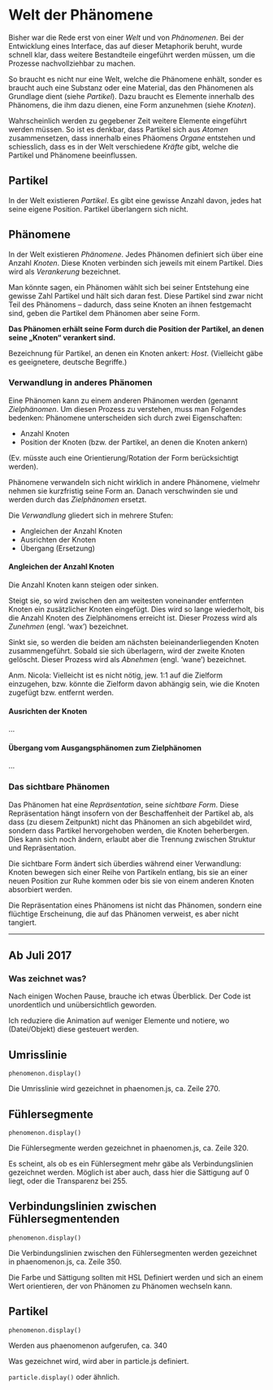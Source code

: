 # Welt der Phänomene

Bisher war die Rede erst von einer *Welt* und von *Phänomenen*. Bei der Entwicklung eines Interface, das auf dieser Metaphorik beruht, wurde schnell klar, dass weitere Bestandteile eingeführt werden müssen, um die Prozesse nachvollziehbar zu machen.

So braucht es nicht nur eine Welt, welche die Phänomene enhält, sonder es braucht auch eine Substanz oder eine Material, das den Phänomenen als Grundlage dient (siehe *Partikel*). Dazu braucht es Elemente innerhalb des Phänomens, die ihm dazu dienen, eine Form anzunehmen (siehe *Knoten*).

Wahrscheinlich werden zu gegebener Zeit weitere Elemente eingeführt werden müssen. So ist es denkbar, dass Partikel sich aus *Atomen* zusammensetzen, dass innerhalb eines Phäomens *Organe* entstehen und schiesslich, dass es in der Welt verschiedene *Kräfte* gibt, welche die Partikel und Phänomene beeinflussen.

## Partikel

In der Welt existieren *Partikel*. Es gibt eine gewisse Anzahl davon, jedes hat seine eigene Position. Partikel überlangern sich nicht.

## Phänomene

In der Welt existieren *Phänomene*. Jedes Phänomen definiert sich über eine Anzahl *Knoten*. Diese Knoten verbinden sich jeweils mit einem Partikel. Dies wird als *Verankerung* bezeichnet.

Man könnte sagen, ein Phänomen wählt sich bei seiner Entstehung eine gewisse Zahl Partikel und hält sich daran fest. Diese Partikel sind zwar nicht Teil des Phänomens – dadurch, dass seine Knoten an ihnen festgemacht sind, geben die Partikel dem Phänomen aber seine Form.

**Das Phänomen erhält seine Form durch die Position der Partikel, an denen seine „Knoten“ verankert sind.**

Bezeichnung für Partikel, an denen ein Knoten ankert: *Host*. (Vielleicht gäbe es geeignetere, deutsche Begriffe.)

### Verwandlung in anderes Phänomen

Eine Phänomen kann zu einem anderen Phänomen werden (genannt *Zielphänomen*. Um diesen Prozess zu verstehen, muss man Folgendes bedenken: Phänomene unterscheiden sich durch zwei Eigenschaften:

- Anzahl Knoten
- Position der Knoten (bzw. der Partikel, an denen die Knoten ankern)

(Ev. müsste auch eine Orientierung/Rotation der Form berücksichtigt werden).

Phänomene verwandeln sich nicht wirklich in andere Phänomene, vielmehr nehmen sie kurzfristig seine Form an. Danach verschwinden sie und werden durch das *Zielphänomen* ersetzt.

Die *Verwandlung* gliedert sich in mehrere Stufen:

- Angleichen der Anzahl Knoten
- Ausrichten der Knoten
- Übergang (Ersetzung)

#### Angleichen der Anzahl Knoten

Die Anzahl Knoten kann steigen oder sinken.

Steigt sie, so wird zwischen den am weitesten voneinander entfernten Knoten ein zusätzlicher Knoten eingefügt. Dies wird so lange wiederholt, bis die Anzahl Knoten des Zielphänomens erreicht ist. Dieser Prozess wird als *Zunehmen* (engl. ‘wax’) bezeichnet.

Sinkt sie, so werden die beiden am nächsten beieinanderliegenden Knoten zusammengeführt. Sobald sie sich überlagern, wird der zweite Knoten gelöscht. Dieser Prozess wird als *Abnehmen* (engl. ‘wane’) bezeichnet.

Anm. Nicola: Vielleicht ist es nicht nötig, jew. 1:1 auf die Zielform einzugehen, bzw. könnte die Zielform davon abhängig sein, wie die Knoten zugefügt bzw. entfernt werden.

#### Ausrichten der Knoten

…

#### Übergang vom Ausgangsphänomen zum Zielphänomen

…

### Das sichtbare Phänomen

Das Phänomen hat eine *Repräsentation*, seine *sichtbare Form*. Diese Repräsentation hängt insofern von der Beschaffenheit der Partikel ab, als dass (zu diesem Zeitpunkt) nicht das Phänomen an sich abgebildet wird, sondern dass Partikel hervorgehoben werden, die Knoten beherbergen. Dies kann sich noch ändern, erlaubt aber die Trennung zwischen Struktur und Repräsentation.

Die sichtbare Form ändert sich überdies während einer Verwandlung: Knoten bewegen sich einer Reihe von Partikeln entlang, bis sie an einer neuen Position zur Ruhe kommen oder bis sie von einem anderen Knoten absorbiert werden.

Die Repräsentation eines Phänomens ist nicht das Phänomen, sondern eine flüchtige Erscheinung, die auf das Phänomen verweist, es aber nicht tangiert.

---

## Ab Juli 2017

### Was zeichnet was?

Nach einigen Wochen Pause, brauche ich etwas Überblick. Der Code ist unordentlich und unübersichtlich geworden.

Ich reduziere die Animation auf weniger Elemente und notiere, wo (Datei/Objekt) diese gesteuert werden.

## Umrisslinie

`phenomenon.display()`

Die Umrisslinie wird gezeichnet in phaenomen.js, ca. Zeile 270.

## Fühlersegmente

`phenomenon.display()`

Die Fühlersegmente werden gezeichnet in phaenomen.js, ca. Zeile 320.

Es scheint, als ob es ein Fühlersegment mehr gäbe als Verbindungslinien gezeichnet werden. Möglich ist aber auch, dass hier die Sättigung auf 0 liegt, oder die Transparenz bei 255.

## Verbindungslinien zwischen Fühlersegmentenden

`phenomenon.display()`

Die Verbindungslinien zwischen den Fühlersegmenten werden gezeichnet in phaenomenon.js, ca. Zeile 350.

Die Farbe und Sättigung sollten mit HSL Definiert werden und sich an einem Wert orientieren, der von Phänomen zu Phänomen wechseln kann.

## Partikel

`phenomenon.display()`

Werden aus phaenomenon aufgerufen, ca. 340

Was gezeichnet wird, wird aber in particle.js definiert.

`particle.display()` oder ähnlich.
